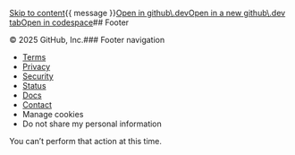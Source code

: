 [Skip to content](#start-of-content)\{\{ message \}\}[Open in github\\\.dev](https://github.dev/)[Open in a new github\\\.dev tab](https://github.dev/)[Open in codespace](/codespaces/new/ZeroXClem/crewAI/tree/ba89e43b62981a3f722b09563105fa078ea8326a?resume=1)## Footer

[](https://github.com)© 2025 GitHub, Inc\.### Footer navigation

* [Terms](https://docs.github.com/site-policy/github-terms/github-terms-of-service)
* [Privacy](https://docs.github.com/site-policy/privacy-policies/github-privacy-statement)
* [Security](https://github.com/security)
* [Status](https://www.githubstatus.com/)
* [Docs](https://docs.github.com/)
* [Contact](https://support.github.com?tags=dotcom-footer)
* Manage cookies
* Do not share my personal information

You can’t perform that action at this time\.